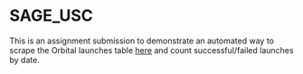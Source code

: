 # SAGE_USC
This is an assignment submission to demonstrate an automated way to scrape the Orbital launches table [here](https://en.wikipedia.org/wiki/2019_in_spaceflight#Orbital_launches) and count successful/failed launches by date.
